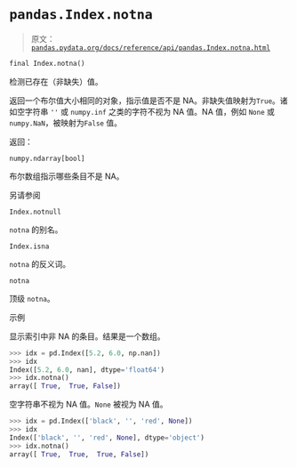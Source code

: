 # `pandas.Index.notna`

> 原文：[`pandas.pydata.org/docs/reference/api/pandas.Index.notna.html`](https://pandas.pydata.org/docs/reference/api/pandas.Index.notna.html)

```py
final Index.notna()
```

检测已存在（非缺失）值。

返回一个布尔值大小相同的对象，指示值是否不是 NA。非缺失值映射为`True`。诸如空字符串 `''` 或 `numpy.inf` 之类的字符不视为 NA 值。NA 值，例如 `None` 或 `numpy.NaN`，被映射为`False` 值。

返回：

`numpy.ndarray[bool]`

布尔数组指示哪些条目不是 NA。

另请参阅

`Index.notnull`

`notna` 的别名。

`Index.isna`

`notna` 的反义词。

`notna`

顶级 `notna`。

示例

显示索引中非 NA 的条目。结果是一个数组。

```py
>>> idx = pd.Index([5.2, 6.0, np.nan])
>>> idx
Index([5.2, 6.0, nan], dtype='float64')
>>> idx.notna()
array([ True,  True, False]) 
```

空字符串不视为 NA 值。`None` 被视为 NA 值。

```py
>>> idx = pd.Index(['black', '', 'red', None])
>>> idx
Index(['black', '', 'red', None], dtype='object')
>>> idx.notna()
array([ True,  True,  True, False]) 
```
